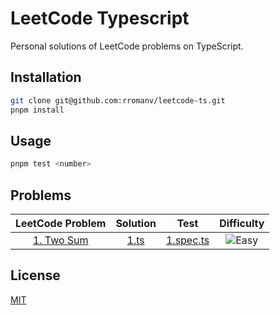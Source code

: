 # LeetCode Typescript

Personal solutions of LeetCode problems on TypeScript.

## Installation

```bash
git clone git@github.com:rromanv/leetcode-ts.git
pnpm install
```

## Usage

```python
pnpm test <number>
```

## Problems

|                   LeetCode Problem                   |     Solution     |            Test             |                    Difficulty                     |
| :--------------------------------------------------: | :--------------: | :-------------------------: | :-----------------------------------------------: |
| [1. Two Sum](https://leetcode.com/problems/two-sum/) | [1.ts](src/1.ts) | [1.spec.ts](test/1.spec.ts) | ![Easy](https://img.shields.io/badge/-Easy-green) |

## License

[MIT](https://choosealicense.com/licenses/mit/)
